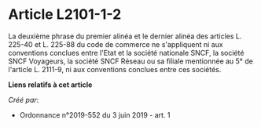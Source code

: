 # Article L2101-1-2

La deuxième phrase du premier alinéa et le dernier alinéa des articles L. 225-40 et L. 225-88 du code de commerce ne
s'appliquent ni aux conventions conclues entre l'Etat et la société nationale SNCF, la société SNCF Voyageurs, la société
SNCF Réseau ou sa filiale mentionnée au 5° de l'article L. 2111-9, ni aux conventions conclues entre ces sociétés.

**Liens relatifs à cet article**

_Créé par_:

  - Ordonnance n°2019-552 du 3 juin 2019 - art. 1
